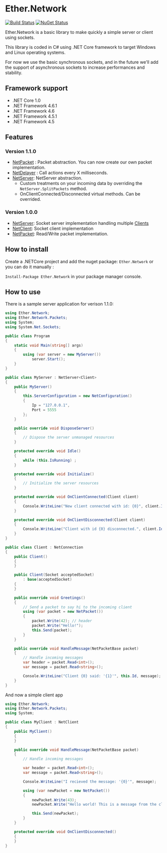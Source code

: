 # Ether.Network 

[![Build Status](https://travis-ci.org/Eastrall/Ether.Network.svg?branch=develop)](https://travis-ci.org/Eastrall/Ether.Network)
[![NuGet Status](https://img.shields.io/nuget/v/Ether.Network.svg)](https://www.nuget.org/packages/Ether.Network/)

Ether.Network is a basic library to make quickly a simple server or client using sockets.

This library is coded in C# using .NET Core framework to target Windows and Linux operating systems.

For now we use the basic synchronous sockets, and in the future we'll add the support of asynchronous sockets to increase performances and stability.

## Framework support

- .NET Core 1.0
- .NET Framework 4.6.1
- .NET Framework 4.6
- .NET Framework 4.5.1
- .NET Framework 4.5

## Features

### Version 1.1.0

- [NetPacket][netpacket] : Packet abstraction. You can now create our own packet implementation.
- [NetDelayer][netdelayer] : Call actions every X milliseconds.
- [NetServer][netserver]: NetServer abstraction.
	- Custom treatments on your incoming data by overriding the `NetServer.SplitPackets` method.
	- OnClientConnected/Disconnected virtual methods. Can be overrided.

### Version 1.0.0

- [NetServer][netserver]: Socket server implementation handling multiple [Clients][netconnection]
- [NetClient][netclient]: Socket client implementation
- [NetPacket][netpacket]: Read/Write packet implementation.

## How to install

Create a .NETCore project and add the nuget package: `Ether.Network` or you can do it manually :

`Install-Package Ether.Network` in your package manager console.

## How to use

There is a sample server application for verison 1.1.0:

```c#
using Ether.Network;
using Ether.Network.Packets;
using System;
using System.Net.Sockets;

public class Program
{
    static void Main(string[] args)
    {
        using (var server = new MyServer())
            server.Start();
    }
}

public class MyServer : NetServer<Client>
{
    public MyServer()
    {
        this.ServerConfiguration = new NetConfiguration()
        {
            Ip = "127.0.0.1",
            Port = 5555
        };
    }

    public override void DisposeServer()
    {
        // Dispose the server unmanaged resources
    }

    protected override void Idle()
    {
        while (this.IsRunning) ;
    }

    protected override void Initialize()
    {
        // Initialize the server resources
    }

    protected override void OnClientConnected(Client client)
    {
        Console.WriteLine("New client connected with id: {0}", client.Id);
    }

    protected override void OnClientDisconnected(Client client)
    {
        Console.WriteLine("Client with id {0} disconnected.", client.Id);
    }
}

public class Client : NetConnection
{
    public Client()
    {
    }

    public Client(Socket acceptedSocket)
        : base(acceptedSocket)
    {
    }

    public override void Greetings()
    {
        // Send a packet to say hi to the incoming client
        using (var packet = new NetPacket())
        {
            packet.Write(42); // header
            packet.Write("Hello!");
            this.Send(packet);
        }
    }

    public override void HandleMessage(NetPacketBase packet)
    {
        // Handle incoming messages
        var header = packet.Read<int>();
        var message = packet.Read<string>();

        Console.WriteLine("Client {0} said: '{1}'", this.Id, message);
    }
}
```

And now a simple client app

```c#
using Ether.Network;
using Ether.Network.Packets;
using System;

public class MyClient : NetClient
{
    public MyClient()
    {
    }

    public override void HandleMessage(NetPacketBase packet)
    {
        // Handle incoming messages

        var header = packet.Read<int>();
        var message = packet.Read<string>();

        Console.WriteLine("I recieved the message: '{0}'", message);

        using (var newPacket = new NetPacket())
        {
            newPacket.Write(43);
            newPacket.Write("Hello world! This is a message from the client");

            this.Send(newPacket);
        }
    }

    protected override void OnClientDisconnected()
    {
    }
}
```

[netdelayer]: src/Ether.Network/NetDelayer.cs
[netserver]: src/Ether.Network/NetServer.cs
[netclient]: src/Ether.Network/NetClient.cs
[netpacket]: src/Ether.Network/Packets/NetPacket.cs
[netpacketbase]: src/Ether.Network/Packets/NetPacketBase.cs
[netconnection]: src/Ether.Network/NetConnection.cs
